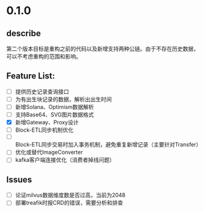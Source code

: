 # 0.1.0

## describe

第二个版本目标是重构之前的代码以及新增支持两种公链。由于不存在历史数据，可以不考虑重构的范围和影响。


## Feature List:
- [ ] 提供历史记录查询接口
- [ ] 为有出生块记录的数据，解析出出生时间
- [ ] 新增Solana、Optimism数据解析
- [ ] 支持Base64、SVG图片数据格式
- [x] 新增Gateway、Proxy设计
- [ ] Block-ETL同步机制优化
- [ ] Block-ETL同步交易时加入事务机制，避免重复新增记录（主要针对Transfer）
- [ ] 优化或替代ImageConverter
- [ ] kafka客户端连接优化（消费者掉线问题）
  
## Issues
- [ ] 论证milvus数据维度数是否过高，当前为2048
- [ ] 部署treafik时报CRD的错误，需要分析和排查